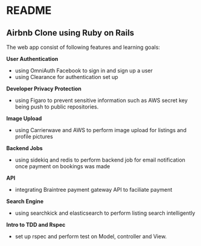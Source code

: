 # README

## Airbnb Clone using Ruby on Rails

The web app consist of following features and learning goals:

**User Authentication**
- using OmniAuth Facebook to sign in and sign up a user
- using Clearance for authentication set up

**Developer Privacy Protection**
- using Figaro to prevent sensitive information such as AWS secret key being push to public repositories.

**Image Upload**
- using Carrierwave and AWS to perform image upload for listings and profile pictures

**Backend Jobs**
- using sidekiq and redis to perform backend job for email notification once payment on bookings was made

**API**
- integrating Braintree payment gateway API to faciliate payment

**Search Engine**
- using searchkick and elasticsearch to perform listing search intelligently

**Intro to TDD and Rspec**
- set up rspec and perform test on Model, controller and View. 

